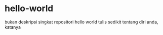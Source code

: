 # hello-world
bukan deskripsi singkat repositori hello world
tulis sedikit tentang diri anda, katanya
